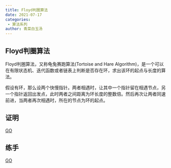 ```yaml
---
title: Floyd判圈算法
date: 2021-07-17
categories:
 - 算法系列
author: 青菜白玉汤
---
```


## Floyd判圈算法
Floyd判圈算法，又称龟兔赛跑算法(Tortoise and Hare Algorithm)，是一个可以在有限状态机、迭代函数或者链表上判断是否存在环，求出该环的起点与长度的算法。

假设有环，那么设两个快慢指针。两者相遇时，让其中一个指针留在相遇节点，另一个指针返回出发点，此时两者之间距离为环长度的整数倍。然后再次让两者同速前进，当两者再次相遇时，所在的节点为环的起点。

## 证明
[GO](https://www.jianshu.com/p/9b6a9bf31144)

## 练手
[GO](https://leetcode-cn.com/problems/linked-list-cycle-lcci/)